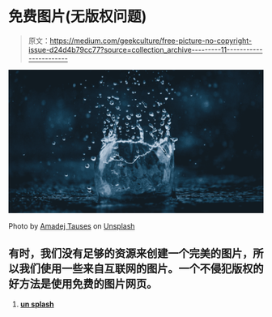 # 免费图片(无版权问题)

> 原文：<https://medium.com/geekculture/free-picture-no-copyright-issue-d24d4b79cc77?source=collection_archive---------11----------------------->

![](img/dc784d7b1eefcd3da120d88fe061f659.png)

Photo by [Amadej Tauses](https://unsplash.com/@amadejtauses?utm_source=medium&utm_medium=referral) on [Unsplash](https://unsplash.com?utm_source=medium&utm_medium=referral)

## 有时，我们没有足够的资源来创建一个完美的图片，所以我们使用一些来自互联网的图片。一个不侵犯版权的好方法是使用免费的图片网页。

1.  [**un splash**](https://unsplash.com/)
